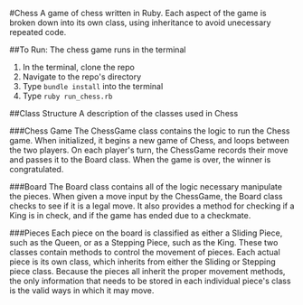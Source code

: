 #Chess
A game of chess written in Ruby. Each aspect of the game is broken down into its own class, using inheritance to avoid unecessary repeated code.

##To Run:
The chess game runs in the terminal
1. In the terminal, clone the repo
2. Navigate to the repo's directory
3. Type `bundle install` into the terminal
4. Type `ruby run_chess.rb`

##Class Structure
A description of the classes used in Chess

###Chess Game
The ChessGame class contains the logic to run the Chess game. When initialized, it begins a new game of Chess, and loops between the two players. On each player's turn, the ChessGame records their move and passes it to the Board class. When the game is over, the winner is congratulated.

###Board
The Board class contains all of the logic necessary manipulate the pieces. When given a move input by the ChessGame, the Board class checks to see if it is a legal move. It also provides a method for checking if a King is in check, and if the game has ended due to a checkmate.

###Pieces
Each piece on the board is classified as either a Sliding Piece, such as the Queen, or as a Stepping Piece, such as the King. These two classes contain methods to control the movement of pieces.
Each actual piece is its own class, which inherits from either the Sliding or Stepping piece class. Because the pieces all inherit the proper movement methods, the only information that needs to be stored in each individual piece's class is the valid ways in which it may move.
